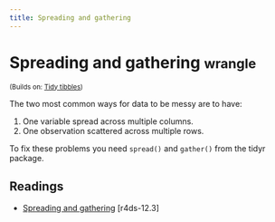 ```yaml
---
title: Spreading and gathering
---
```


<!-- Generated automatically from spread-gather.yml. Do not edit by hand -->

# Spreading and gathering <small class='wrangle'>wrangle</small>
<small>(Builds on: [Tidy tibbles](tidy-tibbles.md))</small>

The two most common ways for data to be messy are to have:

1. One variable spread across multiple columns.
1. One observation scattered across multiple rows.

To fix these problems you need `spread()` and `gather()` from the
tidyr package.

## Readings

  * [Spreading and gathering](http://r4ds.had.co.nz/tidy-data.html#spreading-and-gathering) [r4ds-12.3]



